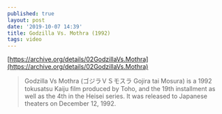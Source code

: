 ```yaml
---
published: true
layout: post
date: '2019-10-07 14:39'
title: Godzilla Vs. Mothra (1992)
tags: video 
---
```

[https://archive.org/details/02GodzillaVs.Mothra](https://archive.org/details/02GodzillaVs.Mothra)

> Godzilla Vs Mothra (ゴジラＶＳモスラ Gojira tai Mosura) is a 1992 tokusatsu Kaiju film produced by Toho, and the 19th installment as well as the 4th in the Heisei series. It was released to Japanese theaters on December 12, 1992.
